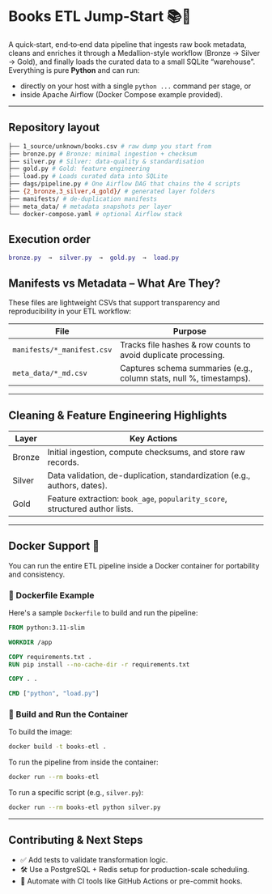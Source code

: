 
# Books ETL Jump‑Start 📚🚀

A quick‑start, end‑to‑end data pipeline that ingests raw book metadata, cleans and enriches it through a Medallion-style workflow (Bronze → Silver → Gold), and finally loads the curated data to a small SQLite “warehouse”.  
Everything is pure **Python** and can run:

- directly on your host with a single `python ...` command per stage, or  
- inside Apache Airflow (Docker Compose example provided).

---

## Repository layout
```bash
├── 1_source/unknown/books.csv # raw dump you start from
├── bronze.py # Bronze: minimal ingestion + checksum
├── silver.py # Silver: data‑quality & standardisation
├── gold.py # Gold: feature engineering
├── load.py # Loads curated data into SQLite
├── dags/pipeline.py # One Airflow DAG that chains the 4 scripts
├── {2_bronze,3_silver,4_gold}/ # generated layer folders
├── manifests/ # de‑duplication manifests
├── meta_data/ # metadata snapshots per layer
└── docker-compose.yaml # optional Airflow stack
```

## Execution order

```lua
bronze.py  →  silver.py  →  gold.py  →  load.py
```

## Manifests vs Metadata – What Are They?

These files are lightweight CSVs that support transparency and reproducibility in your ETL workflow:

| File                      | Purpose                                                                 |
|---------------------------|-------------------------------------------------------------------------|
| `manifests/*_manifest.csv` | Tracks file hashes & row counts to avoid duplicate processing.          |
| `meta_data/*_md.csv`       | Captures schema summaries (e.g., column stats, null %, timestamps).     |

---

## Cleaning & Feature Engineering Highlights

| Layer  | Key Actions                                                                   |
|--------|--------------------------------------------------------------------------------|
| Bronze | Initial ingestion, compute checksums, and store raw records.                  |
| Silver | Data validation, de-duplication, standardization (e.g., authors, dates).      |
| Gold   | Feature extraction: `book_age`, `popularity_score`, structured author lists.  |

---

## Docker Support 🐳

You can run the entire ETL pipeline inside a Docker container for portability and consistency.

### 📄 Dockerfile Example
Here's a sample `Dockerfile` to build and run the pipeline:

```Dockerfile
FROM python:3.11-slim

WORKDIR /app

COPY requirements.txt .
RUN pip install --no-cache-dir -r requirements.txt

COPY . .

CMD ["python", "load.py"]
```

### 🚀 Build and Run the Container

To build the image:
```bash
docker build -t books-etl .
```

To run the pipeline from inside the container:
```bash
docker run --rm books-etl
```

To run a specific script (e.g., `silver.py`):
```bash
docker run --rm books-etl python silver.py
```

---

## Contributing & Next Steps

- ✅ Add tests to validate transformation logic.
- 🛠️ Use a PostgreSQL + Redis setup for production-scale scheduling.
- 🔁 Automate with CI tools like GitHub Actions or pre-commit hooks.
